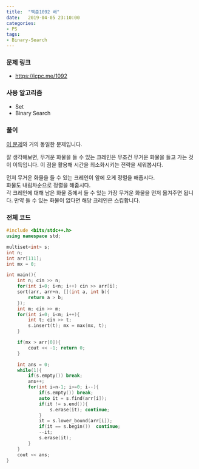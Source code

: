 ```yaml
---
title:  "백준1092 배"
date:   2019-04-05 23:10:00
categories:
- PS
tags:
- Binary-Search
---
```


### 문제 링크
* https://icpc.me/1092

### 사용 알고리즘
* Set
* Binary Search

### 풀이
[이 문제](https://justicehui.github.io/ccc/2018/10/20/BOJ10775/)와 거의 동일한 문제입니다.

잘 생각해보면, 무거운 화물을 들 수 있는 크레인은 무조건 무거운 화물을 들고 가는 것이 이득입니다. 이 점을 활용해 시간을 최소화시키는 전략을 세워봅시다.

먼저 무거운 화물을 들 수 있는 크레인이 앞에 오게 정렬을 해줍시다.<br>
화물도 내림차순으로 정렬을 해줍시다.<br>
각 크레인에 대해 남은 화물 중에서 들 수 있는 가장 무거운 화물을 먼저 옮겨주면 됩니다. 만약 들 수 있는 화물이 없다면 해당 크레인은 스킵합니다.

### 전체 코드
```cpp
#include <bits/stdc++.h>
using namespace std;

multiset<int> s;
int n;
int arr[111];
int mx = 0;

int main(){
	int n; cin >> n;
	for(int i=0; i<n; i++) cin >> arr[i];
	sort(arr, arr+n, [](int a, int b){
		return a > b;
	});
	int m; cin >> m;
	for(int i=0; i<m; i++){
		int t; cin >> t;
		s.insert(t); mx = max(mx, t);
	}

	if(mx > arr[0]){
		cout << -1; return 0;
	}

	int ans = 0;
	while(1){
		if(s.empty()) break;
		ans++;
		for(int i=n-1; i>=0; i--){
			if(s.empty()) break;
			auto it = s.find(arr[i]);
			if(it != s.end()){
				s.erase(it); continue;
			}
			it = s.lower_bound(arr[i]);
			if(it == s.begin())  continue;
			--it;
			s.erase(it);
		}
	}
	cout << ans;
}
```
